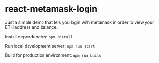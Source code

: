 # react-metamask-login
Just a simple demo that lets you login with metamask in order to view your ETH address and balance.


Install dependencies:
`npm install`

Run local development server:
`npm run start`

Build for production environment:
`npm run build`
